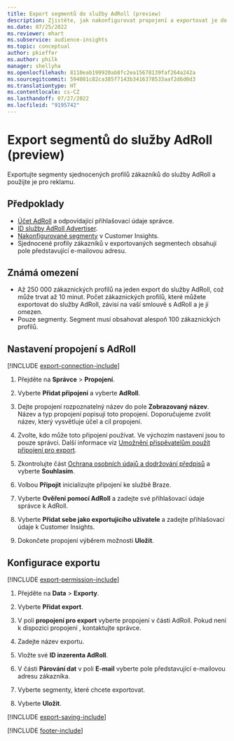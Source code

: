 ```yaml
---
title: Export segmentů do služby AdRoll (preview)
description: Zjistěte, jak nakonfigurovat propojení a exportovat je do AdRoll.
ms.date: 07/25/2022
ms.reviewer: mhart
ms.subservice: audience-insights
ms.topic: conceptual
author: pkieffer
ms.author: philk
manager: shellyha
ms.openlocfilehash: 8110eab199920ab8fc2ea15678139faf264a242a
ms.sourcegitcommit: 594081c82ca385f7143b3416378533aaf2d6d0d3
ms.translationtype: HT
ms.contentlocale: cs-CZ
ms.lasthandoff: 07/27/2022
ms.locfileid: "9195742"
---
```

# <a name="export-segments-to-adroll-preview"></a>Export segmentů do služby AdRoll (preview)

Exportujte segmenty sjednocených profilů zákazníků do služby AdRoll a použijte je pro reklamu.

## <a name="prerequisites"></a>Předpoklady

- [Účet AdRoll](https://www.adroll.com/) a odpovídající přihlašovací údaje správce.
- [ID služby AdRoll Advertiser](https://help.adroll.com/hc/articles/212011838-Advertiser-Profiles).
- [Nakonfigurované segmenty](segments.md) v Customer Insights.
- Sjednocené profily zákazníků v exportovaných segmentech obsahují pole představující e-mailovou adresu.

## <a name="known-limitations"></a>Známá omezení

- Až 250 000 zákaznických profilů na jeden export do služby AdRoll, což může trvat až 10 minut. Počet zákaznických profilů, které můžete exportovat do služby AdRoll, závisí na vaší smlouvě s AdRoll a je jí omezen.
- Pouze segmenty. Segment musí obsahovat alespoň 100 zákaznických profilů.

## <a name="set-up-connection-to-adroll"></a>Nastavení propojení s AdRoll

[!INCLUDE [export-connection-include](includes/export-connection-admn.md)]

1. Přejděte na **Správce** > **Propojení**.

1. Vyberte **Přidat připojení** a vyberte **AdRoll**.

1. Dejte propojení rozpoznatelný název do pole **Zobrazovaný název**. Název a typ propojení popisují toto propojení. Doporučujeme zvolit název, který vysvětluje účel a cíl propojení.

1. Zvolte, kdo může toto připojení používat. Ve výchozím nastavení jsou to pouze správci. Další informace viz [Umožnění přispěvatelům použít připojení pro export](connections.md#allow-contributors-to-use-a-connection-for-exports).

1. Zkontrolujte část [Ochrana osobních údajů a dodržování předpisů](connections.md#data-privacy-and-compliance) a vyberte **Souhlasím**.

1. Volbou **Připojit** inicializujte připojení ke službě Braze.

1. Vyberte **Ověření pomocí AdRoll** a zadejte své přihlašovací údaje správce k AdRoll.

1. Vyberte **Přidat sebe jako exportujícího uživatele** a zadejte přihlašovací údaje k Customer Insights.

1. Dokončete propojení výběrem možnosti **Uložit**.

## <a name="configure-an-export"></a>Konfigurace exportu

[!INCLUDE [export-permission-include](includes/export-permission.md)]

1. Přejděte na **Data** > **Exporty**.

1. Vyberte **Přidat export**.

1. V poli **propojení pro export** vyberte propojení v části AdRoll. Pokud není k dispozici propojení , kontaktujte správce.

1. Zadejte název exportu.

1. Vložte své **ID inzerenta AdRoll**.

1. V části **Párování dat** v poli **E-mail** vyberte pole představující e-mailovou adresu zákazníka.

1. Vyberte segmenty, které chcete exportovat.

1. Vyberte **Uložit**.

[!INCLUDE [export-saving-include](includes/export-saving.md)]

[!INCLUDE [footer-include](includes/footer-banner.md)]
